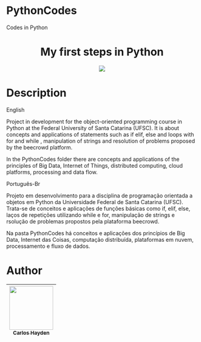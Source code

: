
# PythonCodes
Codes in Python



<h1 align="center"> My first steps in Python </h1>



<p align="center">
<img src="http://img.shields.io/static/v1?label=STATUS&message=EM%20DESENVOLVIMENTO&color=GREEN&style=for-the-badge"/>
</p>

# Description

English

Project in development for the object-oriented programming course in Python at the Federal University of Santa Catarina (UFSC).
It is about concepts and applications of statements such as if elif, else and loops with for and while , manipulation of strings and resolution of problems proposed by the beecrowd platform.

In the PythonCodes folder there are concepts and applications of the principles of Big Data, Internet of Things, distributed computing, cloud platforms, processing and data flow.



Português-Br

Projeto em desenvolvimento para a disciplina de programação orientada a objetos em Python da Universidade Federal de Santa Catarina (UFSC).
Trata-se de conceitos e aplicações de funções básicas como if, elif, else, laços de repetições utilizando while e for, manipulação de strings e rsolução de problemas propostos pela plataforma beecrowd.


Na pasta PythonCodes há conceitos e aplicações dos princípios de Big Data, Internet das Coisas, computação distribuída, plataformas em nuvem, processamento e fluxo de dados.




# Author

| [<img src="https://avatars.githubusercontent.com/u/79289647?v=4" width=115><br><sub>Carlos Hayden</sub>](https://github.com/JunhaumHayden) |
| :---: |

